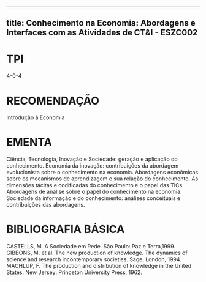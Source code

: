 
---
title: Conhecimento na Economia: Abordagens e Interfaces com as Atividades de CT&I - ESZC002 
---

# TPI

4-0-4

# RECOMENDAÇÃO

Introdução à Economia

# EMENTA

Ciência, Tecnologia, Inovação e Sociedade: geração e aplicação do conhecimento. Economia da inovação: contribuições da abordagem evolucionista sobre o conhecimento na economia. Abordagens econômicas sobre os mecanismos de aprendizagem e sua relação do conhecimento. As dimensões tácitas e codificadas do conhecimento e o papel das TICs. Abordagens de análise sobre o papel do conhecimento na economia. Sociedade da informação e do conhecimento: análises conceituais e contribuições das abordagens.

# BIBLIOGRAFIA BÁSICA

CASTELLS, M. A Sociedade em Rede. São Paulo: Paz e Terra,1999.
GIBBONS, M. et al. The new production of knowledge. The dynamics of science and research incontemporary societies. Sage, London, 1994.
MACHLUP, F. The production and distribution of knowledge in the United States. New Jersey: Princeton University Press, 1962.
        